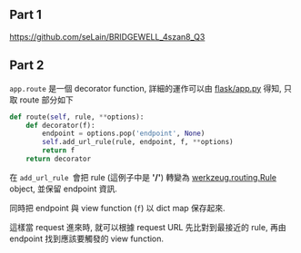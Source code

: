 ## Part 1

https://github.com/seLain/BRIDGEWELL_4szan8_Q3

## Part 2

`app.route` 是一個 decorator function, 詳細的運作可以由 [flask/app.py](https://github.com/pallets/flask/blob/master/flask/app.py) 得知, 只取 route 部分如下
```python
def route(self, rule, **options):
    def decorator(f):
        endpoint = options.pop('endpoint', None)
        self.add_url_rule(rule, endpoint, f, **options)
        return f
    return decorator
```
在 `add_url_rule	`會把 rule (這例子中是 **'/'**) 轉變為 [werkzeug.routing.Rule](https://github.com/pallets/werkzeug/blob/master/werkzeug/routing.py) object, 並保留 endpoint 資訊.

同時把 endpoint 與 view function (`f`) 以 dict map 保存起來.

這樣當 request 進來時, 就可以根據 request URL 先比對到最接近的 rule, 再由 endpoint 找到應該要觸發的 view function.
